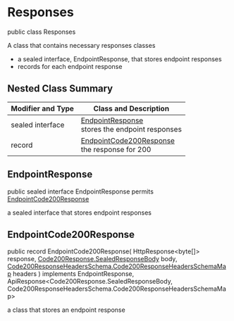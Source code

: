 # Responses

public class Responses

A class that contains necessary responses classes
- a sealed interface, EndpointResponse, that stores endpoint responses
- records for each endpoint response

## Nested Class Summary
| Modifier and Type | Class and Description |
| ----------------- | --------------------- |
| sealed interface | [EndpointResponse](#endpointresponse)<br> stores the endpoint responses |
| record | [EndpointCode200Response](#endpointcode200response)<br> the response for 200 |

## EndpointResponse
public sealed interface EndpointResponse permits<br>
[EndpointCode200Response](#endpointcode200response)

a sealed interface that stores endpoint responses

## EndpointCode200Response
public record EndpointCode200Response(
    HttpResponse<byte[]> response,
    [Code200Response.SealedResponseBody](../../../paths/userlogin/get/responses/Code200Response.md#sealedresponsebody) body,
    [Code200ResponseHeadersSchema.Code200ResponseHeadersSchemaMap](../../../paths/userlogin/get/responses/code200response/Code200ResponseHeadersSchema.md#code200responseheadersschemamap) headers
) implements EndpointResponse, ApiResponse<Code200Response.SealedResponseBody, Code200ResponseHeadersSchema.Code200ResponseHeadersSchemaMap><br>

a class that stores an endpoint response

